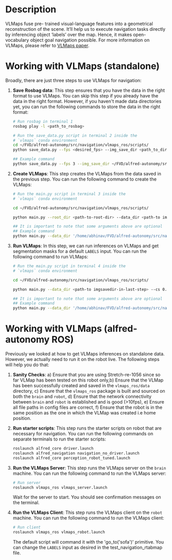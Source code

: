 # Description

VLMaps fuse pre- trained visual-language features into a geometrical reconstruction of the scene. It’ll help us to execute navigation tasks directly by inferencing object ’labels’ over the map. Hence, it makes open-vocabulary object goal navigation possible. For more information on VLMaps, please refer to [VLMaps paper](https://arxiv.org/abs/2103.16857).

# Working with VLMaps (standalone)

Broadly, there are just three steps to use VLMaps for navigation:

1. **Save Rosbag data**: This step ensures that you have the data in the right format to use VLMaps. You can skip this step if you already have the data in the right format. However, if you haven't made data directories yet, you can run the following commands to store the data in the right format:

    ```bash
    # Run rosbag in terminal 1
    rosbag play -l <path_to_rosbag> 

    # Run the save_data.py script in terminal 2 inside the 
    # `vlmaps` conda environment 
    cd ~/FVD/alfred-autonomy/src/navigation/vlmaps_ros/scripts/
    python save_data.py --fps <desired_fps> --img_save_dir <path_to_directory> --color_topic <color_topic_name> --depth_topic <depth_topic_name> --pose_topic <pose_topic_name> --intrinsic_topic <intrinsic_topic_name> --is_rtabmap <bool value depending on mapping method>

    ## Example command
    python save_data.py --fps 3 --img_save_dir ~/FVD/alfred-autonomy/src/navigation/vlmaps_ros/data/rosbag_data_nov11
    ```

2. **Create VLMaps**: This step creates the VLMaps from the data saved in the previous step. You can run the following command to create the VLMaps:

    ```bash
    # Run the main.py script in terminal 3 inside the 
    # `vlmaps` conda environment 

    cd ~/FVD/alfred-autonomy/src/navigation/vlmaps_ros/scripts/

    python main.py --root_dir <path-to-root-dir> --data_dir <path-to imgsavedir-in-last-step> --cs 0.01 --gs 1000 --depth_filter <max-depth-used> --depth_sample_rate 30 

    ## It is important to note that some arguments above are optional
    ## Example command
    python main.py --data_dir '/home/abhinav/FVD/alfred-autonomy/src/navigation/vlmaps_ros/data/rosbag_data_nov11' --cs 0.01 --gs 1000 --depth_filter 5 --depth_sample_rate 30
    ```

3. **Run VLMaps**: In this step, we can run inferences on VLMaps and get segmentation masks for a default `LABELS` input. You can run the following command to run VLMaps:

    ```bash
    # Run the main.py script in terminal 4 inside the 
    # `vlmaps` conda environment 

    cd ~/FVD/alfred-autonomy/src/navigation/vlmaps_ros/scripts/

    python main.py --data_dir <path-to imgsavedir-in-last-step> --cs 0.01 --gs 1000 --depth_filter <max-depth-used> --depth_sample_rate 30 --inference True

    ## It is important to note that some arguments above are optional
    ## Example command
    python main.py --data_dir '/home/abhinav/FVD/alfred-autonomy/src/navigation/vlmaps_ros/data/rosbag_data_nov11' --cs 0.01 --gs 1000 --depth_filter 5 --depth_sample_rate 30 --inference True --show_vis True
    ```

# Working with VLMaps (alfred-autonomy ROS)

Previously we looked at how to get VLMaps inferences on standalone data. However, we actually need to run it on the robot live. The following steps will help you do that:

1. **Sanity Checks**: a) Ensure that you are using Stretch-re-1056 since so far VLMap has been tested on this robot only,b) Ensure that the VLMap has been successfully created and saved in the `vlmaps_ros/data` directory, c) Ensure that the `vlmaps_ros` package is built and sourced on both the `brain` and `robot`, d) Ensure that the network connectivity between `brain` and `robot` is established and is good (>10fps), e) Ensure all file paths in config files are correct, f) Ensure that the robot is in the same position as the one in which the VLMap was created i.e home position.

2. **Run starter scripts**: This step runs the starter scripts on robot that are necessary for navigation. You can run the following commands on separate terminals to run the starter scripts:

    ```bash
    roslaunch alfred_core driver.launch
    roslaunch alfred_navigation navigation_no_driver.launch
    roslaunch alfred_core perception_robot_tuned.launch
    ```

3. **Run the VLMaps Server**: This step runs the VLMaps server on the `brain` machine. You can run the following command to run the VLMaps server:

    ```bash
    # Run server
    roslaunch vlmaps_ros vlmaps_server.launch
    ```
    Wait for the server to start. You should see confirmation messages on the terminal.

4. **Run the VLMaps Client**: This step runs the VLMaps client on the `robot` machine. You can run the following command to run the VLMaps client:

    ```bash
    # Run client
    roslaunch vlmaps_ros vlmaps_robot.launch
    ```

    The default script will command it with the 'go_to('sofa')' primitive. You can change the `LABELS` input as desired in the test_navigation_rtabmap file.


    

